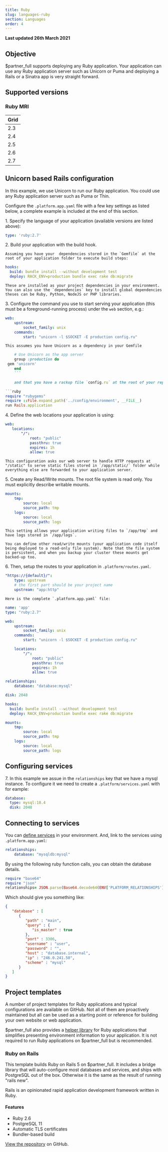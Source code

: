 ```yaml
---
title: Ruby
slug: languages-ruby
section: Languages
order: 4
---
```


**Last updated 26th March 2021**


## Objective  

$partner_full supports deploying any Ruby application. Your application can use any Ruby application server such as Unicorn or Puma and deploying a Rails or a Sinatra app is very straight forward.

## Supported versions

### Ruby MRI

| **Grid** | 
|----------------------------------|  
|  2.3 |  
|  2.4 |  
|  2.5 |  
|  2.6 |  
|  2.7 |  

## Unicorn based Rails configuration

In this example, we use Unicorn to run our Ruby application. You could use any Ruby application server such as Puma or Thin.

Configure the `.platform.app.yaml` file with a few key settings as listed below, a complete example is included at the end of this section.

1\. Specify the language of your application (available versions are listed above):


```yaml   
type: 'ruby:2.7'
```  


2\. Build your application with the build hook.

    Assuming you have your  dependencies stored in the `Gemfile` at the root of your application folder to execute build steps:

```yaml
hooks:
  build: bundle install --without development test
  deploy: RACK_ENV=production bundle exec rake db:migrate
```

    These are installed as your project dependencies in your environment. You can also use the `dependencies` key to install global dependencies theses can be Ruby, Python, NodeJS or PHP libraries.

3\. Configure the command you use to start serving your application (this must be a foreground-running process) under the `web` section, e.g.:

```yaml
web:
    upstream:
        socket_family: unix
    commands:
        start: "unicorn -l $SOCKET -E production config.ru"
```

    This assumes you have Unicorn as a dependency in your Gemfile

```ruby
    # Use Unicorn as the app server
    group :production do
 gem 'unicorn'
    end
    ```

    and that you have a rackup file `config.ru` at the root of your repository, for example for a rails application you would put:

```ruby
require "rubygems"
require ::File.expand_path('../config/environment', __FILE__)
run Rails.application
```

4\. Define the web locations your application is using:

```yaml
web:
   locations:
       "/":
           root: "public"
           passthru: true
           expires: 1h
           allow: true
```

    This configuration asks our web server to handle HTTP requests at "/static" to serve static files stored in `/app/static/` folder while everything else are forwarded to your application server.

5\. Create any Read/Write mounts. The root file system is read only. You must explicitly describe writable mounts.

```yaml
mounts:
    tmp:
        source: local
        source_path: tmp
    logs:
        source: local
        source_path: logs
```

    This setting allows your application writing files to `/app/tmp` and have logs stored in `/app/logs`.

    You can define other read/write mounts (your application code itself being deployed to a read-only file system). Note that the file system is persistent, and when you backup your cluster these mounts get backed-up too.

6\. Then, setup the routes to your application in `.platform/routes.yaml`.

```yaml
"https://{default}/":
    type: upstream
    # the first part should be your project name
    upstream: "app:http"
```

    Here is the complete `.platform.app.yaml` file:

```yaml
name: 'app'
type: "ruby:2.7"

web:
    upstream:
        socket_family: unix
    commands:
        start: "unicorn -l $SOCKET -E production config.ru"

    locations:
        "/":
            root: "public"
            passthru: true
            expires: 1h
            allow: true

relationships:
    database: "database:mysql"

disk: 2048

hooks:
  build: bundle install --without development test
  deploy: RACK_ENV=production bundle exec rake db:migrate

mounts:
    tmp:
        source: local
        source_path: tmp
    logs:
        source: local
        source_path: logs
```

## Configuring services

7\. In this example we assue in the `relationships` key that we have a mysql instance. To configure it we need to create a `.platform/services.yaml` with for eample:

```yaml
database:
  type: mysql:10.4
  disk: 2048
```

## Connecting to services

You can [define services](../configuration-services) in your environment. And, link to the services using `.platform.app.yaml`:

```yaml
relationships:
    database: "mysqldb:mysql"
```

By using the following ruby function calls, you can obtain the database details.

```ruby
require "base64"
require "json"
relationships= JSON.parse(Base64.decode64(ENV['PLATFORM_RELATIONSHIPS']))
```

Which should give you something like:

```json
{
   "database" : [
      {
         "path" : "main",
         "query" : {
            "is_master" : true
         },
         "port" : 3306,
         "username" : "user",
         "password" : "",
         "host" : "database.internal",
         "ip" : "246.0.241.50",
         "scheme" : "mysql"
      }
   ]
}
```

## Project templates

A number of project templates for Ruby applications and typical configurations are available on GitHub.  Not all of them are proactively maintained but all can be used as a starting point or reference for building your own website or web application.

$partner_full also provides a [helper library](https://github.com/platformsh/platformsh-ruby-helper) for Ruby applications that simplifies presenting environment information to your application.  It is not required to run Ruby applications on $partner_full but is recommended.


### Ruby on Rails  

<p>This template builds Ruby on Rails 5 on $partner_full.  It includes a bridge library that will auto-configure most databases and services, and ships with PostgreSQL out of the box.  Otherwise it is the same as the result of running "rails new".</p>
<p>Rails is an opinionated rapid application development framework written in Ruby.</p>
  
#### Features
- Ruby 2.6<br />  
- PostgreSQL 11<br />  
- Automatic TLS certificates<br />  
- Bundler-based build<br />  
 
[View the repository](https://github.com/platformsh-templates/rails) on GitHub.

